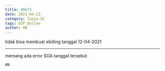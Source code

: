 ```yaml
---
title: 49673
date: 2021-04-13
category: Tanya-SC
tags: DJP Online
author: HN
---
```


tidak bisa membuat ebilling tanggal 12-04-2021

---

memang ada error SOA tanggal tersebut

`HN`
